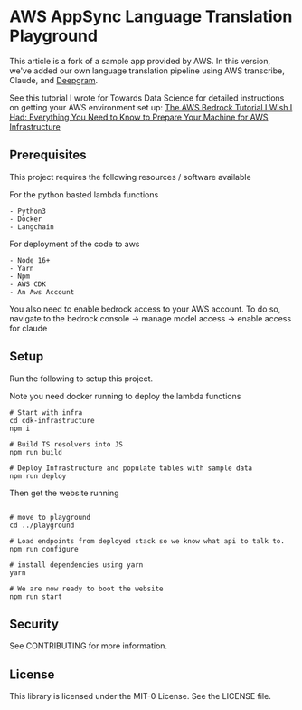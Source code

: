 # AWS AppSync Language Translation Playground

This article is a fork of a sample app provided by AWS. In this version, we've added our own language translation pipeline using AWS transcribe, Claude, and [Deepgram](https://deepgram.com/). 

See this tutorial I wrote for Towards Data Science for detailed instructions on getting your AWS environment set up: 
[The AWS Bedrock Tutorial I Wish I Had: Everything You Need to Know to Prepare Your Machine for AWS Infrastructure](https://towardsdatascience.com/getting-started-how-to-set-up-a-full-stack-app-with-aws-and-bedrock-2b1b158724b8)


## Prerequisites

This project requires the following resources / software available

For the python basted lambda functions

    - Python3
    - Docker
    - Langchain

For deployment of the code to aws

    - Node 16+
    - Yarn
    - Npm
    - AWS CDK
    - An Aws Account

You also need to enable bedrock access to your AWS account.
To do so, navigate to the bedrock console -> manage model access -> enable access for claude

## Setup

Run the following to setup this project.

Note you need docker running to deploy the lambda functions

```
# Start with infra
cd cdk-infrastructure
npm i

# Build TS resolvers into JS
npm run build

# Deploy Infrastructure and populate tables with sample data
npm run deploy
```

Then get the website running

```

# move to playground
cd ../playground

# Load endpoints from deployed stack so we know what api to talk to.
npm run configure

# install dependencies using yarn
yarn

# We are now ready to boot the website
npm run start
```

## Security

See CONTRIBUTING for more information.

## License

This library is licensed under the MIT-0 License. See the LICENSE file.
